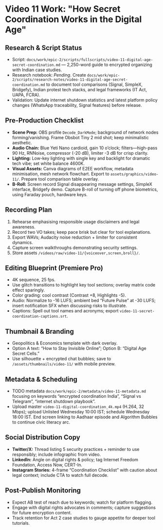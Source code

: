 # Video 11 Work: "How Secret Coordination Works in the Digital Age"

## Research & Script Status
- Script: `docs/work/epic-2/scripts/fullscripts/video-11-digital-age-secret-coordination.md` — 2,250-word guide to encrypted organizing with Indian case studies.
- Research notebook: _Pending_. Create `docs/work/epic-2/scripts/research-notes/video-11-digital-age-secret-coordination.md` to document tool comparisons (Signal, SimpleX, Bridgefy), Indian protest tech stacks, and legal frameworks (IT Act, UAPA, FCRA).
- Validation: Update internet shutdown statistics and latest platform policy changes (WhatsApp traceability, Signal features) before release.

## Pre-Production Checklist
- **Scene Prep:** OBS profile `Decode_DarkMode`; background of network nodes forming/vanishing. Frame Obsbot Tiny 2 mid shot; keep minimalistic aesthetic.
- **Audio Chain:** Blue Yeti Nano cardioid, gain 10 o’clock; filters—high-pass 90 Hz, RNNoise, compressor (-20 dB), limiter -3 dB for crisp clarity.
- **Lighting:** Low-key lighting with single key and backlight for dramatic tech vibe; set white balance 4600K.
- **Visual Assets:** Canva diagrams of E2EE workflow, metadata minimisation, mesh network flowchart. Export to `assets/graphics/video-11/`. Prepare tool comparison table overlay.
- **B-Roll:** Screen record Signal disappearing message settings, SimpleX interface, Bridgefy demo. Capture B-roll of turning off phone biometrics, using Faraday pouch, hardware keys.

## Recording Plan
1. Rehearse emphasising responsible usage disclaimers and legal awareness.  
2. Record two VO takes; keep pace brisk but clear for tool explanations.  
3. Export WAVs; Audacity noise reduction + limiter for consistent dynamics.  
4. Capture screen walkthroughs demonstrating security settings.  
5. Store assets `/videos/raw/video-11/{voiceover,screen,broll}/`.

## Editing Blueprint (Premiere Pro)
- 4K sequence, 25 fps.  
- Use glitch transitions to highlight key tool sections; overlay matrix code effect sparingly.  
- Color grading: cool contrast (Contrast +8, Highlights -5).  
- Audio: Normalize to -16 LUFS; ambient bed “Future Pulse” at -30 LUFS; insert notification SFX when discussing risks to illustrate.  
- Captions: Spell out tool names and acronyms; export `video-11-secret-coordination-captions.srt`.

## Thumbnail & Branding
- Geopolitics & Economics template with dark overlay.  
- Option A text: “How to Stay Invisible Online”; Option B: “Digital Age Secret Cells.”  
- Use silhouette + encrypted chat bubbles; save to `/assets/thumbnails/video-11/` with mobile preview.

## Metadata & Scheduling
- TODO metadata `docs/work/epic-2/metadata/video-11-metadata.md` focusing on keywords “encrypted coordination India”, “Signal vs Telegram”, “internet shutdown playbook”.  
- Upload master `video-11-digital-coordination_4k.mp4` (H.264, 32 Mbps); upload Unlisted Wednesday 10:00 IST; schedule Wednesday 18:00 IST. End screen linking to Aadhaar episode and Algorithm Bubbles to continue civic literacy arc.

## Social Distribution Copy
- **Twitter/X:** Thread listing 5 security practices + reminder to use responsibly; include infographic from video.  
- **LinkedIn:** Angle on digital rights & policy; tag Internet Freedom Foundation, Access Now, CERT-In.  
- **Instagram Stories:** 4-frame “Coordination Checklist” with caution about legal context; include CTA to watch full decode.

## Post-Publish Monitoring
- Expect AB test of reach due to keywords; watch for platform flagging.  
- Engage with digital rights advocates in comments; capture suggestions for future encryption content.  
- Track retention for Act 2 case studies to gauge appetite for deeper tool tutorials.
